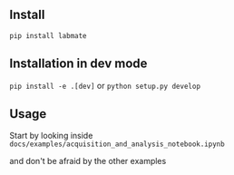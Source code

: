 ## Install

`pip install labmate`

## Installation in dev mode

`pip install -e .[dev]` or `python setup.py develop`

## Usage

Start by looking inside
`docs/examples/acquisition_and_analysis_notebook.ipynb`

and don't be afraid by the other examples
